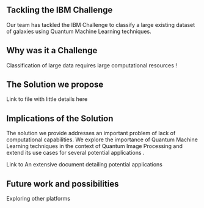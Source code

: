 ## Tackling the IBM Challenge
Our team has tackled the IBM Challenge to classify a large existing dataset of galaxies using Quantum Machine Learning techniques. 



## Why was it a Challenge 
Classification of large data requires large computational resources !





## The Solution we propose
Link to file with little details here




## Implications of the Solution
The solution we provide addresses an important problem of lack of computational capabilities. We explore the importance of Quantum Machine Learning techniques in the context of Quantum Image Processing and extend its use cases for several potential applications .

Link to An extensive document detailing potential applications 





## Future work and possibilities 
Exploring other platforms
